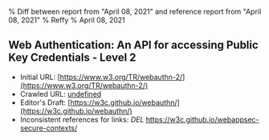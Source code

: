% Diff between report from "April 08, 2021" and reference report from "April 08, 2021"
% Reffy
% April 08, 2021

## Web Authentication: An API for accessing Public Key Credentials - Level 2

- Initial URL: [https://www.w3.org/TR/webauthn-2/](https://www.w3.org/TR/webauthn-2/)
- Crawled URL: [undefined](undefined)
- Editor's Draft: [https://w3c.github.io/webauthn/](https://w3c.github.io/webauthn/)
- Inconsistent references for links: *DEL* https://w3c.github.io/webappsec-secure-contexts/


